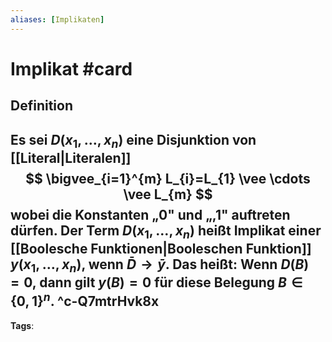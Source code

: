 ```yaml
---
aliases: [Implikaten]
---
```


# Implikat #card
## Definition
Es sei $D\left(x_{1}, \ldots, x_{n}\right)$ eine Disjunktion von [[Literal|Literalen]]
$$
\bigvee_{i=1}^{m} L_{i}=L_{1} \vee \cdots \vee L_{m}
$$
wobei die Konstanten „0" und „,1" auftreten dürfen. Der Term $D\left(x_{1}, \ldots, x_{n}\right)$ heißt Implikat einer [[Boolesche Funktionen|Booleschen Funktion]] $y\left(x_{1}, \ldots, x_{n}\right)$, wenn $\bar{D} \rightarrow \bar{y}$. Das heißt: Wenn $D(B)=0$, dann gilt $y(B)=0$ für diese Belegung $B \in\{0,1\}^{n}$.
^c-Q7mtrHvk8x
---
**Tags**: 